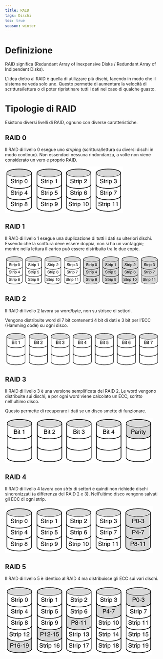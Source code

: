 ```yaml
---
title: RAID
tags: Dischi
toc: true
season: winter
---
```


# Definizione
RAID significa (Redundant Array of Inexpensive Disks / Redundant Array of Indipendent Disks).

L'idea dietro al RAID è quella di utilizzare più dischi, facendo in modo che il sistema ne veda solo uno. Questo permette di aumentare la velocità di scrittura/lettura o di poter ripristinare tutti i dati nel caso di qualche guasto.


# Tipologie di RAID
Esistono diversi livelli di RAID, ognuno con diverse caratteristiche.

## RAID 0
Il RAID di livello 0 esegue uno _striping_ (scrittura/lettura su diversi dischi in modo continuo).
Non essendoci nessuna rindondanza, a volte non viene considerato un vero e proprio RAID.

![](../../assets/img/tps/raid0-20210102180007.png)

## RAID 1
Il RAID di livello 1 esegue una duplicazione di tutti i dati su ulteriori dischi.
Essendo che la scrittura deve essere doppia, non si ha un vantaggio; mentre nella lettura il carico può essere distribuito tra le due copie.

![](../../assets/img/tps/raid1-20210102180236.png)

## RAID 2
Il RAID di livello 2 lavora su word/byte, non su strisce di settori.

Vengono distribuite word di 7 bit contenenti 4 bit di dati e 3 bit per l'ECC (Hamming code) su ogni disco.

![](../../assets/img/tps/raid2-20210102180539.png)

## RAID 3
Il RAID di livello 3 è una versione semplificata del RAID 2.
Le word vengono distribuite sui dischi, e por ogni word viene calcolato un ECC, scritto nell'ultimo disco.

Questo permette di recuperare i dati se un disco smette di funzionare.

![](../../assets/img/tps/raid3-20210102181213.png)

## RAID 4
Il RAID di livello 4 lavora con _strip_ di settori e quindi non richiede dischi sincronizzati (a differenza del RAID 2 e 3).
Nell'ultimo disco vengono salvati gli ECC di ogni strip.

![](../../assets/img/tps/raid4-20210102181316.png)

## RAID 5
Il RAID di livello 5 è identico al RAID 4 ma distribuisce gli ECC sui vari dischi.

![](../../assets/img/tps/raid5-20210102181400.png)